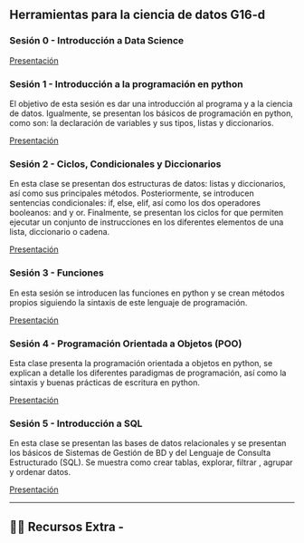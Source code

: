 ## Herramientas para la ciencia de datos G16-d

### Sesión 0 -  Introducción a Data Science 

[Presentación](https://docs.google.com/presentation/d/1_SC28fgPZiDKohKvwXo3TdL3RWoMJJnyqOfjWNNm_9g/edit?usp=sharing)

### Sesión 1 - Introducción a la programación en python

El objetivo de esta sesión es dar una introducción al programa y a la ciencia de datos. Igualmente, se presentan los básicos de programación en python, como son: la declaración de variables y sus tipos, listas y diccionarios.

[Presentación](https://docs.google.com/presentation/d/1wta_zmA0gnpbY8CFF_8duvKcnns49DDrX2eTUZiGqEs/edit#slide=id.p2)

### Sesión 2 - Ciclos, Condicionales y Diccionarios

En esta clase se presentan dos estructuras de datos: listas y diccionarios, así como sus principales métodos. Posteriormente, se introducen sentencias condicionales: if, else, elif, así como los dos operadores booleanos: and y or. Finalmente, se presentan los ciclos for que permiten ejecutar un conjunto de instrucciones en los diferentes elementos de una lista, diccionario o cadena. 

[Presentación](https://docs.google.com/presentation/d/1Tthu3qLHTw6RRSQo0Ta7YJgUBpbxgyvM_id3_LAOWuM/edit#slide=id.p1)

### Sesión 3 - Funciones

En esta sesión se introducen las funciones en python y se crean métodos propios siguiendo la sintaxis de este lenguaje de programación.

[Presentación](https://docs.google.com/presentation/d/1NB158ZNSNJZjt54rC0sdLuVMW7KEXPpfjoW7hRvaf84/edit#slide=id.p1)

### Sesión 4 - Programación Orientada a Objetos (POO)

Esta clase presenta la programación orientada a objetos en python, se explican a detalle los diferentes paradigmas de programación, así como la sintaxis y buenas prácticas de escritura en python. 

[Presentación](https://docs.google.com/presentation/d/1ZcHx9yZJFW5mNCGWehA8Kj3KeEe8wU9iJQcG39eJSPY/edit#slide=id.gba388653f5_0_6)

### Sesión 5 - Introducción a SQL

En esta clase se presentan las bases de datos relacionales y se presentan los básicos de Sistemas de Gestión de BD y del Lenguaje de Consulta Estructurado (SQL). Se muestra como crear tablas, explorar, filtrar , agrupar y ordenar datos.

[Presentación](https://docs.google.com/presentation/d/1xIAM4qMoRdqVZvOJN_F4Cn57OOSAzi6Sur8aQbCWo7s/edit?usp=sharing)


---

## 👩‍💻 Recursos Extra -


